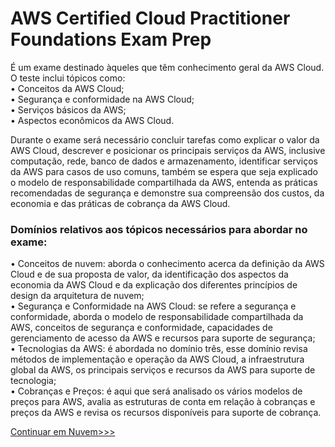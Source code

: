 # AWS Certified Cloud Practitioner Foundations Exam Prep

É um exame destinado àqueles que têm conhecimento geral da AWS Cloud. O teste inclui tópicos como: <br>
•	Conceitos da AWS Cloud; <br>
•	Segurança e conformidade na AWS Cloud; <br>
•	Serviços básicos da AWS; <br>
•	Aspectos econômicos da AWS Cloud.<br>
<p>
Durante o exame será necessário concluir tarefas como explicar o valor da AWS Cloud, descrever e posicionar os principais serviços da AWS, inclusive computação, rede, banco de dados e armazenamento, identificar serviços da AWS para casos de uso comuns, também se espera que seja explicado o modelo de responsabilidade compartilhada da AWS, entenda as práticas recomendadas de segurança e demonstre sua compreensão dos custos, da economia e das práticas de cobrança da AWS Cloud.
</p> 

### Domínios relativos aos tópicos necessários para abordar no exame:<br>

•	Conceitos de nuvem: aborda o conhecimento acerca da definição da AWS Cloud e de sua proposta de valor, da identificação dos aspectos da economia da AWS Cloud e da explicação dos diferentes princípios de design da arquitetura de nuvem;<br>
•	Segurança e Conformidade na AWS Cloud: se refere a segurança e conformidade, aborda o modelo de responsabilidade compartilhada da AWS, conceitos de segurança e conformidade, capacidades de gerenciamento de acesso da AWS e recursos para suporte de segurança;<br>
•	Tecnologias da AWS: é abordada no domínio três, esse domínio revisa métodos de implementação e operação da AWS Cloud, a infraestrutura global da AWS, os principais serviços e recursos da AWS para suporte de tecnologia;<br>
•	Cobranças e Preços: é aqui que será analisado os vários modelos de preços para AWS, avalia as estruturas de conta em relação à cobranças e preços da AWS e revisa os recursos disponíveis para suporte de cobrança.<br>


<a href="nuvem.md" target="_self"  rel="prev"> Continuar em Nuvem>>></a>
